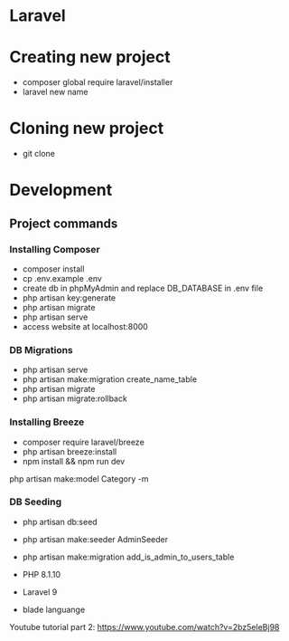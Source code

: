 # Laravel 

# Creating new project
- composer global require laravel/installer
- laravel new name

# Cloning new project
- git clone <project-name>

# Development

## Project commands

### Installing Composer
- composer install
- cp .env.example .env
- create db in phpMyAdmin and replace DB_DATABASE in .env file
- php artisan key:generate
- php artisan migrate
- php artisan serve
- access website at localhost:8000

### DB Migrations
- php artisan serve
- php artisan make:migration create_name_table
- php artisan migrate
- php artisan migrate:rollback

### Installing Breeze
- composer require laravel/breeze
- php artisan breeze:install
- npm install && npm run dev

php artisan make:model Category -m

### DB Seeding
- php artisan db:seed
- php artisan make:seeder AdminSeeder   
- php artisan make:migration add_is_admin_to_users_table



- PHP 8.1.10
- Laravel 9
- blade languange


Youtube tutorial part 2: https://www.youtube.com/watch?v=2bz5eleBj98
